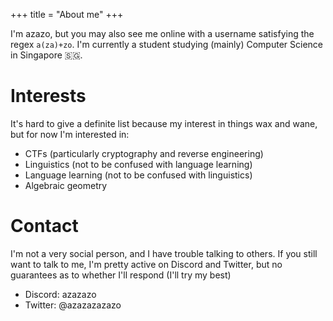 +++
title = "About me"
+++

I'm azazo, but you may also see me online with a username satisfying the regex `a(za)+zo`. I'm currently a student studying (mainly) Computer Science in Singapore 🇸🇬.
<!-- I'm also a furry, although I'm not that active in the fandom. -->

# Interests
It's hard to give a definite list because my interest in things wax and wane, but for now I'm interested in:

- CTFs (particularly cryptography and reverse engineering)
- Linguistics (not to be confused with language learning)
- Language learning (not to be confused with linguistics)
- Algebraic geometry

# Contact
I'm not a very social person, and I have trouble talking to others. If you still want to talk to me, I'm pretty active on Discord and Twitter, but no guarantees as to whether I'll respond (I'll try my best)
- Discord: azazazo
- Twitter: @azazazazazo